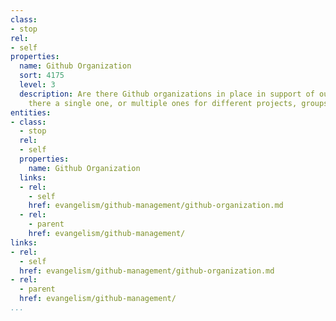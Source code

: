 ```yaml
---
class:
- stop
rel:
- self
properties:
  name: Github Organization
  sort: 4175
  level: 3
  description: Are there Github organizations in place in support of outreach? Is
    there a single one, or multiple ones for different projects, groups, etc?
entities:
- class:
  - stop
  rel:
  - self
  properties:
    name: Github Organization
  links:
  - rel:
    - self
    href: evangelism/github-management/github-organization.md
  - rel:
    - parent
    href: evangelism/github-management/
links:
- rel:
  - self
  href: evangelism/github-management/github-organization.md
- rel:
  - parent
  href: evangelism/github-management/
...
```

